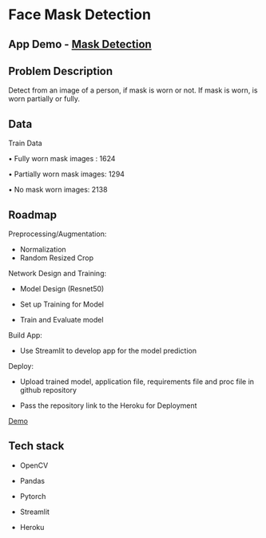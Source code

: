 # Face Mask Detection

## App Demo - [Mask Detection](https://mask-on-detection.herokuapp.com/)


## Problem Description

Detect from an image of a person, if mask is worn or not. If mask is worn, is worn partially or fully.




## Data

Train Data

• Fully worn mask images : 1624

• Partially worn mask images: 1294 

• No mask worn images: 2138



## Roadmap

Preprocessing/Augmentation:

- Normalization
- Random Resized Crop

Network Design and Training:

- Model Design (Resnet50)

- Set up Training for Model

- Train and Evaluate model

Build App:

- Use Streamlit to develop app for the model prediction

Deploy:

- Upload trained model, application file, requirements file and proc file in github repository

- Pass the repository link to the Heroku for Deployment

[Demo](https://mask-on-detection.herokuapp.com/)

## Tech stack

- OpenCV

- Pandas

- Pytorch

- Streamlit

- Heroku
